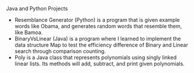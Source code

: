  Java and Python Projects
- Resemblance Generator (Python) is a program that is given example words like Obama, and generates random words that resemble them, like Bamoa.
- BinaryVsLinear (Java) is a program where I learned to implement the data structure Map to test the efficiency difference of Binary and Linear search through comparison counting.
- Poly is a Java class that represents polynomials using singly linked linear lists. Its methods will add, subtract, and print given polynomials.
